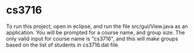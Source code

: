cs3716
======
To run this project, open in eclipse, and run the file src/gui/View.java as an application. You will be prompted for a course name, and group size. The only valid input for course name is "cs3716", and this will make groups based on the list of students in cs3716.dat file.
